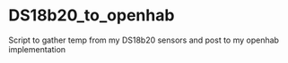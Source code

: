 # DS18b20_to_openhab
Script to gather temp from my DS18b20 sensors and post to my openhab implementation
